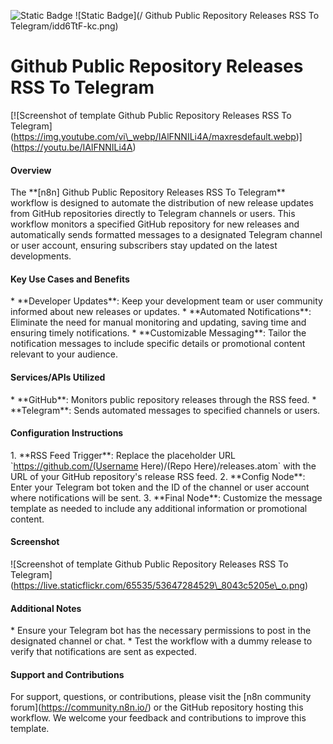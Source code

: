![Static Badge](https://img.shields.io/badge/Template%20Version-V0.05-pink)
![Static Badge](/ Github Public Repository Releases RSS To Telegram/idd6TtF-kc.png)
#  Github Public Repository Releases RSS To Telegram

\[![Screenshot of template Github Public Repository Releases RSS To Telegram]\(https://img.youtube.com/vi\_webp/IAlFNNILi4A/maxresdefault.webp)](https://youtu.be/IAlFNNILi4A)

#### Overview

The \*\*[n8n] Github Public Repository Releases RSS To Telegram\*\* workflow is designed to automate the distribution of new release updates from GitHub repositories directly to Telegram channels or users. This workflow monitors a specified GitHub repository for new releases and automatically sends formatted messages to a designated Telegram channel or user account, ensuring subscribers stay updated on the latest developments.

#### Key Use Cases and Benefits

\* \*\*Developer Updates\*\*: Keep your development team or user community informed about new releases or updates.
\* \*\*Automated Notifications\*\*: Eliminate the need for manual monitoring and updating, saving time and ensuring timely notifications.
\* \*\*Customizable Messaging\*\*: Tailor the notification messages to include specific details or promotional content relevant to your audience.

#### Services/APIs Utilized

\* \*\*GitHub\*\*: Monitors public repository releases through the RSS feed.
\* \*\*Telegram\*\*: Sends automated messages to specified channels or users.

#### Configuration Instructions

1\. \*\*RSS Feed Trigger\*\*: Replace the placeholder URL \`https://github.com/(Username Here)/(Repo Here)/releases.atom\` with the URL of your GitHub repository's release RSS feed.
2\. \*\*Config Node\*\*: Enter your Telegram bot token and the ID of the channel or user account where notifications will be sent.
3\. \*\*Final Node\*\*: Customize the message template as needed to include any additional information or promotional content.

#### Screenshot

!\[Screenshot of template Github Public Repository Releases RSS To Telegram]\(https://live.staticflickr.com/65535/53647284529\_8043c5205e\_o.png)

#### Additional Notes

\* Ensure your Telegram bot has the necessary permissions to post in the designated channel or chat.
\* Test the workflow with a dummy release to verify that notifications are sent as expected.

#### Support and Contributions

For support, questions, or contributions, please visit the \[n8n community forum]\(https://community.n8n.io/) or the GitHub repository hosting this workflow. We welcome your feedback and contributions to improve this template.
